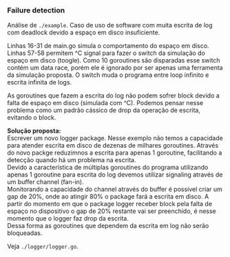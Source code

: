 ### Failure detection

Análise de `./example`. Caso de uso de software com muita escrita de log com deadlock devido a espaço em disco insuficiente.

Linhas 16-31 de main.go simula o comportamento do espaço em disco.  
Linhas 57-58 permitem ^C signal para fazer o switch da simulação do espaço em disco (toogle). Como 10 goroutines são disparadas esse switch contém um data race, porém ele é ignorado por ser apenas uma ferramenta da simulação proposta. O switch muda o programa entre loop infinito e escrita infinita de logs.

As goroutines que fazem a escrita do log não podem sofrer block devido a falta de espaço em disco (simulada com ^C). Podemos pensar nesse problema como um padrão cássico de drop da operação de escrita, evitando o block.

**Solução proposta:**  
Escrever um novo logger package. Nesse exemplo não temos a capacidade para atender escrita em disco de dezenas de milhares goroutines. Através do novo packge reduzimnos a escrita para apenas 1 goroutine, facilitando a detecção quando há um problema na escrita.  
Devido a característica de múltiplas goroutines do programa utilizando apenas 1 goroutine para escrita do log devemos utilizar signaling através de um buffer channel (fan-in).  
Monitorando a capacidade do channel através do buffer é possível criar um gap de 20%, onde ao atingir 80% o package fará a escrita em disco. A partir do momento em que o package logger receber block pela falta de espaço no dispositivo o gap de 20% restante vai ser preenchido, é nesse momento que o logger faz drop da escrita.  
Dessa forma as goroutines que dependem da escrita em log não serão bloqueadas.

Veja `./logger/logger.go`.